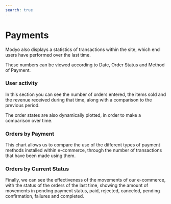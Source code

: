 ```yaml
---
search: true
---
```


# Payments

Modyo also displays a statistics of transactions within the site, which end users have performed over the last time.

These numbers can be viewed according to Date, Order Status and Method of Payment.

### User activity

In this section you can see the number of orders entered, the items sold and the revenue received during that time, along with a comparison to the previous period.

The order states are also dynamically plotted, in order to make a comparison over time.

### Orders by Payment

This chart allows us to compare the use of the different types of payment methods installed within e-commerce, through the number of transactions that have been made using them.

### Orders by Current Status

Finally, we can see the effectiveness of the movements of our e-commerce, with the status of the orders of the last time, showing the amount of movements in pending payment status, paid, rejected, canceled, pending confirmation, failures and completed.
